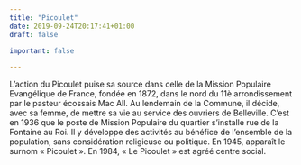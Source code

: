 ```yaml
---
title: "Picoulet"
date: 2019-09-24T20:17:41+01:00
draft: false

important: false

---
```

L’action du Picoulet puise sa source dans celle de la Mission Populaire Evangélique de France, fondée en 1872, dans le nord du 11è arrondissement par le pasteur écossais Mac All. Au lendemain de la Commune, il décide, avec sa femme, de mettre sa vie au service des ouvriers de Belleville. C’est en 1936 que le poste de Mission Populaire du quartier s’installe rue de la Fontaine au Roi. Il y développe des activités au bénéfice de l’ensemble de la population, sans considération religieuse ou politique. En 1945, apparaît le surnom « Picoulet ». En 1984, « Le Picoulet » est agréé centre social.